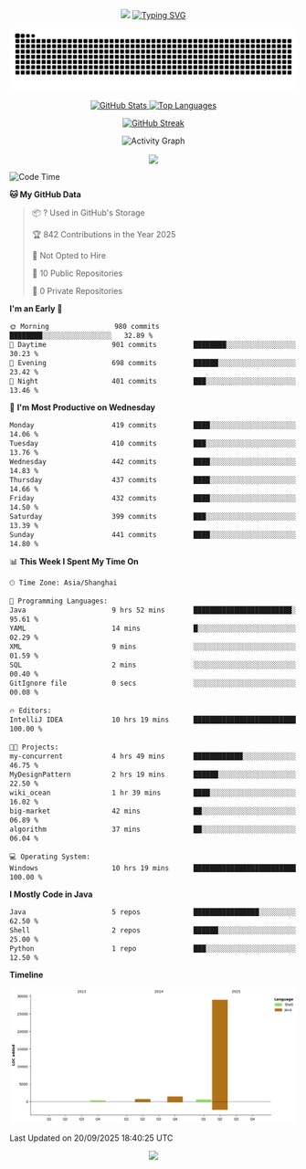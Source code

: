 <!-- -->

<p align="center">
<img src="https://capsule-render.vercel.app/api?type=waving&color=timeGradient&height=300&&section=header&text=HI%20THEME!&fontSize=90&fontAlign=50&fontAlignY=30&desc=I%20am%20AlfonsoKevin!&descAlign=50&descSize=30&descAlignY=60&animation=twinkling" />
    <a align="center" href="https://www.kaijavademo.top/"><img src="https://readme-typing-svg.demolab.com?font=Fira+Code&center=true&pause=1000&width=435&lines=Welcome+to+my+GitHub+profile+page!;%E6%AC%A2%E8%BF%8E%E6%9D%A5%E5%88%B0%E6%88%91%E7%9A%84GitHub%E4%B8%BB%E9%A1%B5%EF%BC%81" alt="Typing SVG" height=200 /> </a>
</p>
 <p align="center"><img src="https://raw.githubusercontent.com/AlfonsoKevin/AlfonsoKevin/output/github-contribution-grid-snake.svg"></p>

</p>


<p align="center" >
  <a href="https://github.com/AlfonsoKevin">  
    <img src="https://github-readme-stats.vercel.app/api/?username=AlfonsoKevin&layout=compact&border_radius=20" width="400"  alt="GitHub Stats" />
  </a>
  <a href="https://www.kaijavademo.top/">
    <img src="https://github-readme-stats.vercel.app/api/top-langs/?username=AlfonsoKevin&layout=compact&border_radius=20" width=400 alt="Top Languages"/>
  </a>
</p>


<p align="center">
    <a href="https://github.com/AlfonsoKevin">
    <img src="https://streak-stats.demolab.com?user=AlfonsoKevin&theme=transparent&hide_border=false%C2%A0%C2%A0%E5%81%87&short_numbers=false%C2%A0%C2%A0%E5%81%87&card_width=595&card_height=234" height="400"  alt="GitHub Streak" />
    </a>
</p>



<p align="center">
    <img width="800" src="https://github-readme-activity-graph.vercel.app/graph?username=AlfonsoKevin&theme=github-compact&hide_border=true&area=true&from=2024-06-01&to=2024-12-31&grid=false&custom_title=Activity%20Graph" alt="Activity Graph" title="Activity Graph" />
</p> 




<p align="center">
	<img align="center" src="https://skillicons.dev/icons?i=idea,java,mysql,redis,spring,rocket,html,css,js,react,linux,py,c,clion,docker,md,stackoverflow&theme=light" />    
</p>


<!--START_SECTION:waka-->
![Code Time](http://img.shields.io/badge/Code%20Time-234%20hrs%2057%20mins-blue)

**🐱 My GitHub Data** 

> 📦 ? Used in GitHub's Storage 
 > 
> 🏆 842 Contributions in the Year 2025
 > 
> 🚫 Not Opted to Hire
 > 
> 📜 10 Public Repositories 
 > 
> 🔑 0 Private Repositories 
 > 
**I'm an Early 🐤** 

```text
🌞 Morning                980 commits         ████████░░░░░░░░░░░░░░░░░   32.89 % 
🌆 Daytime                901 commits         ████████░░░░░░░░░░░░░░░░░   30.23 % 
🌃 Evening                698 commits         ██████░░░░░░░░░░░░░░░░░░░   23.42 % 
🌙 Night                  401 commits         ███░░░░░░░░░░░░░░░░░░░░░░   13.46 % 
```
📅 **I'm Most Productive on Wednesday** 

```text
Monday                   419 commits         ████░░░░░░░░░░░░░░░░░░░░░   14.06 % 
Tuesday                  410 commits         ███░░░░░░░░░░░░░░░░░░░░░░   13.76 % 
Wednesday                442 commits         ████░░░░░░░░░░░░░░░░░░░░░   14.83 % 
Thursday                 437 commits         ████░░░░░░░░░░░░░░░░░░░░░   14.66 % 
Friday                   432 commits         ████░░░░░░░░░░░░░░░░░░░░░   14.50 % 
Saturday                 399 commits         ███░░░░░░░░░░░░░░░░░░░░░░   13.39 % 
Sunday                   441 commits         ████░░░░░░░░░░░░░░░░░░░░░   14.80 % 
```


📊 **This Week I Spent My Time On** 

```text
🕑︎ Time Zone: Asia/Shanghai

💬 Programming Languages: 
Java                     9 hrs 52 mins       ████████████████████████░   95.61 % 
YAML                     14 mins             █░░░░░░░░░░░░░░░░░░░░░░░░   02.29 % 
XML                      9 mins              ░░░░░░░░░░░░░░░░░░░░░░░░░   01.59 % 
SQL                      2 mins              ░░░░░░░░░░░░░░░░░░░░░░░░░   00.40 % 
GitIgnore file           0 secs              ░░░░░░░░░░░░░░░░░░░░░░░░░   00.08 % 

🔥 Editors: 
IntelliJ IDEA            10 hrs 19 mins      █████████████████████████   100.00 % 

🐱‍💻 Projects: 
my-concurrent            4 hrs 49 mins       ████████████░░░░░░░░░░░░░   46.75 % 
MyDesignPattern          2 hrs 19 mins       ██████░░░░░░░░░░░░░░░░░░░   22.50 % 
wiki_ocean               1 hr 39 mins        ████░░░░░░░░░░░░░░░░░░░░░   16.02 % 
big-market               42 mins             ██░░░░░░░░░░░░░░░░░░░░░░░   06.89 % 
algorithm                37 mins             ██░░░░░░░░░░░░░░░░░░░░░░░   06.04 % 

💻 Operating System: 
Windows                  10 hrs 19 mins      █████████████████████████   100.00 % 
```

**I Mostly Code in Java** 

```text
Java                     5 repos             ████████████████░░░░░░░░░   62.50 % 
Shell                    2 repos             ██████░░░░░░░░░░░░░░░░░░░   25.00 % 
Python                   1 repo              ███░░░░░░░░░░░░░░░░░░░░░░   12.50 % 
```



**Timeline**

![Lines of Code chart](https://raw.githubusercontent.com/AlfonsoKevin/AlfonsoKevin/main/assets/bar_graph.png)


 Last Updated on 20/09/2025 18:40:25 UTC
<!--END_SECTION:waka-->

<p align="center">
    <a href="https://github.com/AlfonsoKevin"></a><img src="https://img.shields.io/badge/GitHub-grey?logo=github" />
</p>
